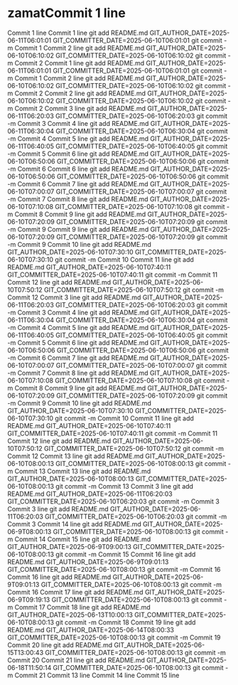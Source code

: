 # zamatCommit 1 line
Commit 1 line
Commit 1 line git add README.md GIT_AUTHOR_DATE=2025-06-11T06:01:01 GIT_COMMITTER_DATE=2025-06-10T06:01:01 git commit -m Commit 1
Commit 2 line git add README.md GIT_AUTHOR_DATE=2025-06-10T06:10:02 GIT_COMMITTER_DATE=2025-06-10T06:10:02 git commit -m Commit 2
Commit 1 line git add README.md GIT_AUTHOR_DATE=2025-06-11T06:01:01 GIT_COMMITTER_DATE=2025-06-10T06:01:01 git commit -m Commit 1
Commit 2 line git add README.md GIT_AUTHOR_DATE=2025-06-10T06:10:02 GIT_COMMITTER_DATE=2025-06-10T06:10:02 git commit -m Commit 2
Commit 2 line git add README.md GIT_AUTHOR_DATE=2025-06-10T06:10:02 GIT_COMMITTER_DATE=2025-06-10T06:10:02 git commit -m Commit 2
Commit 3 line git add README.md GIT_AUTHOR_DATE=2025-06-11T06:20:03 GIT_COMMITTER_DATE=2025-06-10T06:20:03 git commit -m Commit 3
Commit 4 line git add README.md GIT_AUTHOR_DATE=2025-06-11T06:30:04 GIT_COMMITTER_DATE=2025-06-10T06:30:04 git commit -m Commit 4
Commit 5 line git add README.md GIT_AUTHOR_DATE=2025-06-11T06:40:05 GIT_COMMITTER_DATE=2025-06-10T06:40:05 git commit -m Commit 5
Commit 6 line git add README.md GIT_AUTHOR_DATE=2025-06-10T06:50:06 GIT_COMMITTER_DATE=2025-06-10T06:50:06 git commit -m Commit 6
Commit 6 line git add README.md GIT_AUTHOR_DATE=2025-06-10T06:50:06 GIT_COMMITTER_DATE=2025-06-10T06:50:06 git commit -m Commit 6
Commit 7 line git add README.md GIT_AUTHOR_DATE=2025-06-10T07:00:07 GIT_COMMITTER_DATE=2025-06-10T07:00:07 git commit -m Commit 7
Commit 8 line git add README.md GIT_AUTHOR_DATE=2025-06-10T07:10:08 GIT_COMMITTER_DATE=2025-06-10T07:10:08 git commit -m Commit 8
Commit 9 line git add README.md GIT_AUTHOR_DATE=2025-06-10T07:20:09 GIT_COMMITTER_DATE=2025-06-10T07:20:09 git commit -m Commit 9
Commit 9 line git add README.md GIT_AUTHOR_DATE=2025-06-10T07:20:09 GIT_COMMITTER_DATE=2025-06-10T07:20:09 git commit -m Commit 9
Commit 10 line git add README.md GIT_AUTHOR_DATE=2025-06-10T07:30:10 GIT_COMMITTER_DATE=2025-06-10T07:30:10 git commit -m Commit 10
Commit 11 line git add README.md GIT_AUTHOR_DATE=2025-06-10T07:40:11 GIT_COMMITTER_DATE=2025-06-10T07:40:11 git commit -m Commit 11
Commit 12 line git add README.md GIT_AUTHOR_DATE=2025-06-10T07:50:12 GIT_COMMITTER_DATE=2025-06-10T07:50:12 git commit -m Commit 12
 Commit 3 line git add README.md GIT_AUTHOR_DATE=2025-06-11T06:20:03 GIT_COMMITTER_DATE=2025-06-10T06:20:03 git commit -m Commit 3
Commit 4 line git add README.md GIT_AUTHOR_DATE=2025-06-11T06:30:04 GIT_COMMITTER_DATE=2025-06-10T06:30:04 git commit -m Commit 4
Commit 5 line git add README.md GIT_AUTHOR_DATE=2025-06-11T06:40:05 GIT_COMMITTER_DATE=2025-06-10T06:40:05 git commit -m Commit 5
Commit 6 line git add README.md GIT_AUTHOR_DATE=2025-06-10T06:50:06 GIT_COMMITTER_DATE=2025-06-10T06:50:06 git commit -m Commit 6
Commit 7 line git add README.md GIT_AUTHOR_DATE=2025-06-10T07:00:07 GIT_COMMITTER_DATE=2025-06-10T07:00:07 git commit -m Commit 7
Commit 8 line git add README.md GIT_AUTHOR_DATE=2025-06-10T07:10:08 GIT_COMMITTER_DATE=2025-06-10T07:10:08 git commit -m Commit 8
Commit 9 line git add README.md GIT_AUTHOR_DATE=2025-06-10T07:20:09 GIT_COMMITTER_DATE=2025-06-10T07:20:09 git commit -m Commit 9
Commit 10 line git add README.md GIT_AUTHOR_DATE=2025-06-10T07:30:10 GIT_COMMITTER_DATE=2025-06-10T07:30:10 git commit -m Commit 10
Commit 11 line git add README.md GIT_AUTHOR_DATE=2025-06-10T07:40:11 GIT_COMMITTER_DATE=2025-06-10T07:40:11 git commit -m Commit 11
Commit 12 line git add README.md GIT_AUTHOR_DATE=2025-06-10T07:50:12 GIT_COMMITTER_DATE=2025-06-10T07:50:12 git commit -m Commit 12
Commit 13 line git add README.md GIT_AUTHOR_DATE=2025-06-10T08:00:13 GIT_COMMITTER_DATE=2025-06-10T08:00:13 git commit -m Commit 13
Commit 13 line git add README.md GIT_AUTHOR_DATE=2025-06-10T08:00:13 GIT_COMMITTER_DATE=2025-06-10T08:00:13 git commit -m Commit 13
Commit 3 line git add README.md GIT_AUTHOR_DATE=2025-06-11T06:20:03 GIT_COMMITTER_DATE=2025-06-10T06:20:03 git commit -m Commit 3
Commit 3 line git add README.md GIT_AUTHOR_DATE=2025-06-11T06:20:03 GIT_COMMITTER_DATE=2025-06-10T06:20:03 git commit -m Commit 3
Commit 14 line git add README.md GIT_AUTHOR_DATE=2025-06-9T08:00:13 GIT_COMMITTER_DATE=2025-06-10T08:00:13 git commit -m Commit 14
Commit 15 line git add README.md GIT_AUTHOR_DATE=2025-06-9T09:00:13 GIT_COMMITTER_DATE=2025-06-10T08:00:13 git commit -m Commit 15
Commit 16 line git add README.md GIT_AUTHOR_DATE=2025-06-9T09:01:13 GIT_COMMITTER_DATE=2025-06-10T08:00:13 git commit -m Commit 16
Commit 16 line git add README.md GIT_AUTHOR_DATE=2025-06-9T09:01:13 GIT_COMMITTER_DATE=2025-06-10T08:00:13 git commit -m Commit 16
Commit 17 line git add README.md GIT_AUTHOR_DATE=2025-06-9T09:19:13 GIT_COMMITTER_DATE=2025-06-10T08:00:13 git commit -m Commit 17
Commit 18 line git add README.md GIT_AUTHOR_DATE=2025-06-13T10:00:13 GIT_COMMITTER_DATE=2025-06-10T08:00:13 git commit -m Commit 18
Commit 19 line git add README.md GIT_AUTHOR_DATE=2025-06-14T08:00:33 GIT_COMMITTER_DATE=2025-06-10T08:00:13 git commit -m Commit 19
Commit 20 line git add README.md GIT_AUTHOR_DATE=2025-06-15T13:00:43 GIT_COMMITTER_DATE=2025-06-10T08:00:13 git commit -m Commit 20
Commit 21 line git add README.md GIT_AUTHOR_DATE=2025-06-18T11:50:14 GIT_COMMITTER_DATE=2025-06-10T08:00:13 git commit -m Commit 21
Commit 13 line
Commit 14 line
Commit 15 line
